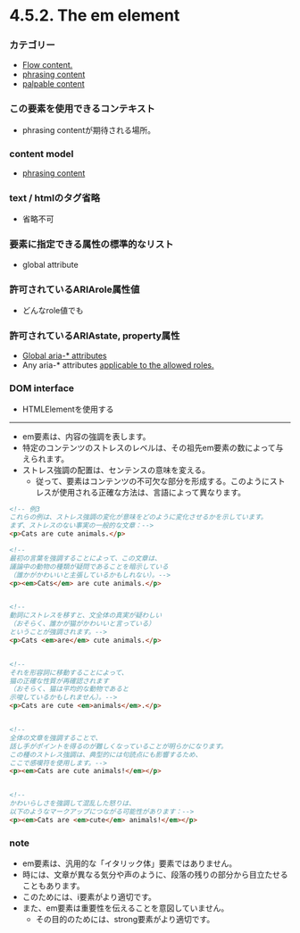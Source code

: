 # 4.5.2. The em element


### カテゴリー
- [Flow content.](https://www.w3.org/TR/html/dom.html#flow-content-2)
- [phrasing content](https://www.w3.org/TR/html52/dom.html#phrasing-content-2)
- [palpable content](https://www.w3.org/TR/html52/dom.html#palpable-content-2)

### この要素を使用できるコンテキスト
- phrasing contentが期待される場所。

### content model
- [phrasing content](https://www.w3.org/TR/html52/dom.html#phrasing-content-2)

### text / htmlのタグ省略
- 省略不可

### 要素に指定できる属性の標準的なリスト
- global attribute

### 許可されているARIArole属性値
- どんなrole値でも

### 許可されているARIAstate, property属性

- [Global aria-* attributes](https://www.w3.org/TR/html/dom.html#global-aria--attributes)
- Any aria-* attributes [applicable to the allowed roles.](https://www.w3.org/TR/html/dom.html#allowed-aria-roles-states-and-properties)

### DOM interface
- HTMLElementを使用する

***


- em要素は、内容の強調を表します。
- 特定のコンテンツのストレスのレベルは、その祖先em要素の数によって与えられます。
- ストレス強調の配置は、センテンスの意味を変える。
  - 従って、要素はコンテンツの不可欠な部分を形成する。このようにストレスが使用される正確な方法は、言語によって異なります。
 
 ```html
 <!-- 例3
 これらの例は、ストレス強調の変化が意味をどのように変化させるかを示しています。
 まず、ストレスのない事実の一般的な文章：-->
 <p>Cats are cute animals.</p>

 <!--
 最初の言葉を強調することによって、この文章は、
 議論中の動物の種類が疑問であることを暗示している
 （誰かがかわいいと主張しているかもしれない）。-->
<p><em>Cats</em> are cute animals.</p>


 <!--
 動詞にストレスを移すと、文全体の真実が疑わしい
 （おそらく、誰かが猫がかわいいと言っている）
 ということが強調されます。-->
<p>Cats <em>are</em> cute animals.</p>


<!--
それを形容詞に移動することによって、
猫の正確な性質が再確認されます
（おそらく、猫は平均的な動物であると
示唆しているかもしれません）。-->
<p>Cats are cute <em>animals</em>.</p>


<!--
全体の文章を強調することで、
話し手がポイントを得るのが難しくなっていることが明らかになります。
この種のストレス強調は、典型的には句読点にも影響するため、
ここで感嘆符を使用します。-->
<p><em>Cats are cute animals!</em></p>


<!--
かわいらしさを強調して混乱した怒りは、
以下のようなマークアップにつながる可能性があります：-->
<p><em>Cats are <em>cute</em> animals!</em></p>
```

### note
- em要素は、汎用的な「イタリック体」要素ではありません。
- 時には、文章が異なる気分や声のように、段落の残りの部分から目立たせることもあります。
- このためには、i要素がより適切です。
- また、em要素は重要性を伝えることを意図していません。
  - その目的のためには、strong要素がより適切です。


